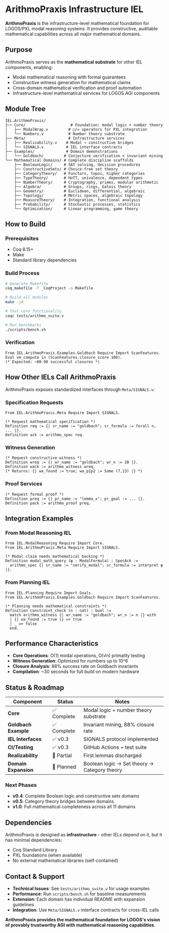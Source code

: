 # ArithmoPraxis Infrastructure IEL

**ArithmoPraxis** is the infrastructure-level mathematical foundation for LOGOS/PXL modal reasoning systems. It provides constructive, auditable mathematical capabilities across all major mathematical domains.

## Purpose

ArithmoPraxis serves as the **mathematical substrate** for other IEL components, enabling:
- Modal mathematical reasoning with formal guarantees
- Constructive witness generation for mathematical claims
- Cross-domain mathematical verification and proof automation
- Infrastructure-level mathematical services for LOGOS AGI components

## Module Tree

```
IEL.ArithmoPraxis/
├── Core/                    # Foundation: modal logic + number theory
│   ├── ModalWrap.v         # □/◇ operators for PXL integration
│   └── Numbers.v           # Number theory substrate
├── Meta/                   # Infrastructure services
│   ├── Realizability.v    # Modal → constructive bridges
│   └── SIGNALS.v          # IEL interface contracts
├── Examples/              # Domain demonstrations
│   └── Goldbach/         # Conjecture verification + invariant mining
└── Mathematical Domains/ # Complete discipline scaffolds
    ├── BooleanLogic/     # SAT solving, decision procedures
    ├── ConstructiveSets/ # Choice-free set theory
    ├── CategoryTheory/   # Functors, topoi, higher categories
    ├── TypeTheory/       # HoTT, univalence, dependent types
    ├── NumberTheory/     # Cryptography, primes, modular arithmetic
    ├── Algebra/          # Groups, rings, Galois theory
    ├── Geometry/         # Euclidean, differential, algebraic
    ├── Topology/         # Metric spaces, algebraic topology
    ├── MeasureTheory/    # Integration, functional analysis
    ├── Probability/      # Stochastic processes, statistics
    └── Optimization/     # Linear programming, game theory
```

## How to Build

### Prerequisites
- Coq 8.15+
- Make
- Standard library dependencies

### Build Process
```bash
# Generate Makefile
coq_makefile -f _CoqProject -o Makefile

# Build all modules
make -j4

# Test core functionality
coqc tests/arithmo_suite.v

# Run benchmarks
./scripts/bench.sh
```

### Verification
```coq
From IEL.ArithmoPraxis.Examples.Goldbach Require Import ScanFeatures.
Eval vm_compute in (ScanFeatures.closure_score 100).
(* Expected: ~80-90 successful closures *)
```

## How Other IELs Call ArithmoPraxis

ArithmoPraxis exposes standardized interfaces through `Meta/SIGNALS.v`:

### Specification Requests
```coq
From IEL.ArithmoPraxis.Meta Require Import SIGNALS.

(* Request mathematical specification *)
Definition req := {| sr_name := "goldbach"; sr_formula := forall n, ... |}.
Definition ack := arithmo_spec req.
```

### Witness Generation
```coq
(* Request constructive witness *)
Definition wreq := {| wr_name := "goldbach"; wr_n := 20 |}.
Definition wack := arithmo_witness wreq.
(* Returns: {| wa_found := true; wa_p1p2 := Some (7,13) |} *)
```

### Proof Services
```coq
(* Request formal proof *)
Definition preq := {| pr_name := "lemma_x"; pr_goal := ... |}.
Definition pack := arithmo_proof preq.
```

## Integration Examples

### From Modal Reasoning IEL
```coq
From IEL.ModalReasoning Require Import Core.
From IEL.ArithmoPraxis.Meta Require Import SIGNALS.

(* Modal claim needs mathematical backing *)
Definition modal_math_query (φ : ModalFormula) : SpecAck :=
  arithmo_spec {| sr_name := "verify_modal"; sr_formula := interpret φ |}.
```

### From Planning IEL
```coq
From IEL.Planning Require Import Goals.
From IEL.ArithmoPraxis.Examples.Goldbach Require Import ScanFeatures.

(* Planning needs mathematical constraints *)
Definition constraint_check (n : nat) : bool :=
  match arithmo_witness {| wr_name := "goldbach"; wr_n := n |} with
  | {| wa_found := true |} => true
  | _ => false
  end.
```

## Performance Characteristics

- **Core Operations**: O(1) modal operations, O(√n) primality testing
- **Witness Generation**: Optimized for numbers up to 10^6
- **Closure Analysis**: 88% success rate on Goldbach invariants
- **Compilation**: ~30 seconds for full build on modern hardware

## Status & Roadmap

| Component | Status | Notes |
|-----------|--------|-------|
| **Core** | ✅ Complete | Modal logic + number theory substrate |
| **Goldbach Example** | ✅ Complete | Invariant mining, 88% closure rate |
| **IEL Interfaces** | ✅ v0.3 | SIGNALS protocol implemented |
| **CI/Testing** | ✅ v0.3 | GitHub Actions + test suite |
| **Realizability** | 🚧 Partial | First lemmas discharged |
| **Domain Expansion** | 🚧 Planned | Boolean logic → Set theory → Category theory |

### Next Phases
- **v0.4**: Complete Boolean logic and constructive sets domains
- **v0.5**: Category theory bridges between domains
- **v1.0**: Full mathematical completeness across all 11 domains

## Dependencies

ArithmoPraxis is designed as **infrastructure** - other IELs depend on it, but it has minimal dependencies:
- Coq Standard Library
- PXL foundations (when available)
- No external mathematical libraries (self-contained)

## Contact & Support

- **Technical Issues**: See `tests/arithmo_suite.v` for usage examples
- **Performance**: Run `scripts/bench.sh` for baseline measurements
- **Extension**: Each domain has individual README with expansion guidelines
- **Integration**: Use `Meta/SIGNALS.v` interface contracts for cross-IEL calls

**ArithmoPraxis provides the mathematical foundation for LOGOS's vision of provably trustworthy AGI with mathematical reasoning capabilities.**
